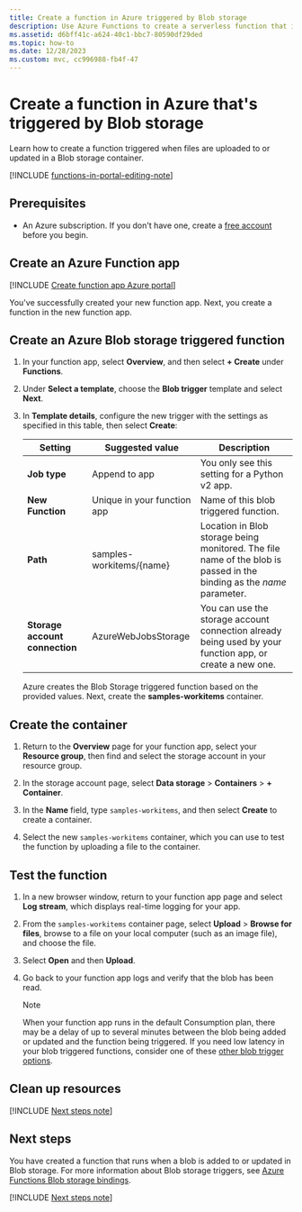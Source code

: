 ```yaml
---
title: Create a function in Azure triggered by Blob storage 
description: Use Azure Functions to create a serverless function that is invoked by items added to a Blob storage container.
ms.assetid: d6bff41c-a624-40c1-bbc7-80590df29ded
ms.topic: how-to
ms.date: 12/28/2023
ms.custom: mvc, cc996988-fb4f-47
---
```

# Create a function in Azure that's triggered by Blob storage

Learn how to create a function triggered when files are uploaded to or updated in a Blob storage container.

[!INCLUDE [functions-in-portal-editing-note](../../includes/functions-in-portal-editing-note.md)]

## Prerequisites

+ An Azure subscription. If you don't have one, create a [free account](https://azure.microsoft.com/free/?WT.mc_id=A261C142F) before you begin.

## Create an Azure Function app

[!INCLUDE [Create function app Azure portal](../../includes/functions-create-function-app-portal.md)]

You've successfully created your new function app. Next, you create a function in the new function app.

<a name="create-function"></a>

## Create an Azure Blob storage triggered function

1. In your function app, select **Overview**, and then select **+ Create** under **Functions**.

1. Under **Select a template**, choose the **Blob trigger** template and select **Next**.

1. In **Template details**, configure the new trigger with the settings as specified in this table, then select **Create**:

    | Setting | Suggested value | Description |
    |---|---|---|
    | **Job type** | Append to app | You only see this setting for a Python v2 app. | 
    | **New Function** | Unique in your function app | Name of this blob triggered function. |
    | **Path**   | samples-workitems/{name}    | Location in Blob storage being monitored. The file name of the blob is passed in the binding as the _name_ parameter.  |
    | **Storage account connection** | AzureWebJobsStorage | You can use the storage account connection already being used by your function app, or create a new one.  |

    Azure creates the Blob Storage triggered function based on the provided values. Next, create the **samples-workitems** container.

## Create the container

1. Return to the **Overview** page for your function app, select your **Resource group**, then find and select the storage account in your resource group.

1. In the storage account page, select **Data storage** > **Containers** > **+ Container**. 

1. In the **Name** field, type `samples-workitems`, and then select **Create** to create a container.

1. Select the new `samples-workitems` container, which you can use to test the function by uploading a file to the container.

## Test the function

1. In a new browser window, return to your function app page and select **Log stream**, which displays real-time logging for your app.

1. From the `samples-workitems` container page, select **Upload** > **Browse for files**, browse to a file on your local computer (such as an image file), and choose the file. 

1. Select **Open** and then **Upload**.

1. Go back to your function app logs and verify that the blob has been read.

    >[!NOTE]
    > When your function app runs in the default Consumption plan, there may be a delay of up to several minutes between the blob being added or updated and the function being triggered. If you need low latency in your blob triggered functions, consider one of these [other blob trigger options](./storage-considerations.md#trigger-on-a-blob-container).

## Clean up resources

[!INCLUDE [Next steps note](../../includes/functions-quickstart-cleanup.md)]

## Next steps

You have created a function that runs when a blob is added to or updated in Blob storage. For more information about Blob storage triggers, see [Azure Functions Blob storage bindings](functions-bindings-storage-blob.md).

[!INCLUDE [Next steps note](../../includes/functions-quickstart-next-steps.md)]
